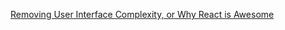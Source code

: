 [Removing User Interface Complexity, or Why React is Awesome](http://jlongster.com/Removing-User-Interface-Complexity,-or-Why-React-is-Awesome)
